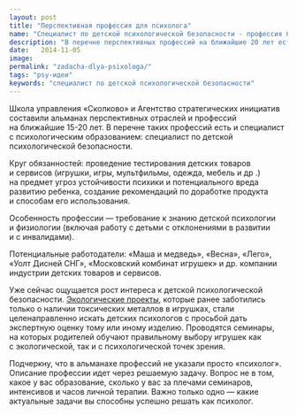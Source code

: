 ```yaml
---
layout: post
title: "Перспективная профессия для психолога"
name: "Специалист по детской психологической безопасности - профессия будушего"
description: "В перечне перспективных профессий на ближайшие 20 лет есть специалист с психологическим образованием: специалист по детской психологической безопасности"
date:   2014-11-05			 
image:
permalink: "zadacha-dlya-psixologa/"
tags: "psy-идеи"
keywords: "cпециалист по детской психологической безопасности"
---
```


<p>Школа управления «Сколково» и&nbsp;Агентство стратегических инициатив составили альманах перспективных отраслей и&nbsp;профессий на&nbsp;ближайшие <nobr>15-20 лет.</nobr> В&nbsp;перечне таких профессий есть и&nbsp;специалист с&nbsp;психологическим образованием: специалист по&nbsp;детской психологической безопасности.</p>
<p>Круг обязанностей: проведение тестирования детских товаров и&nbsp;сервисов (игрушки, игры, мультфильмы, одежда, мебель и&nbsp;др .) на&nbsp;предмет угроз устойчивости психики и&nbsp;потенциального вреда развитию ребенка, создание рекомендаций по&nbsp;доработке продукта и&nbsp;способам его использования.</p>
<p>Особенность профессии&nbsp;— требование к&nbsp;знанию детской психологии и&nbsp;физиологии (включая работу с&nbsp;детьми с&nbsp;отклонениями в&nbsp;развитии и&nbsp;с&nbsp;инвалидами).</p>
<p>Потенциальные работодатели: «Маша и&nbsp;медведь», «Весна», «Лего», «Уолт Дисней СНГ», «Московский комбинат игрушек» и&nbsp;др. компании индустрии детских товаров и&nbsp;сервисов.</p>
<p>Уже сейчас ощущается рост интереса к&nbsp;детской психологической безопасности. <a href="https://www.vitaline.by/done/#toys/" title="Безопасные игрушки">Экологические проекты</a>, которые ранее заботились только о&nbsp;наличии токсических металлов в&nbsp;игрушках, стали целенаправленно искать детских психологов с&nbsp;просьбой дать экспертную оценку тому или иному изделию. Проводятся семинары, на&nbsp;которых родителей обучают правильному выбору игрушек как с&nbsp;экологической, так и&nbsp;с&nbsp;психологической точек зрения.</p>
<p>Подчеркну, что в&nbsp;альманахе профессий не&nbsp;указали просто «психолог». Описание профессии идет через решаемую задачу. Вопрос не&nbsp;в&nbsp;том, какое у&nbsp;вас образование, сколько у&nbsp;вас за&nbsp;плечами семинаров, интенсивов и&nbsp;часов личной терапии. Важно только одно&nbsp;— какие актуальные задачи вы&nbsp;способны успешно решать как психолог.</p>
